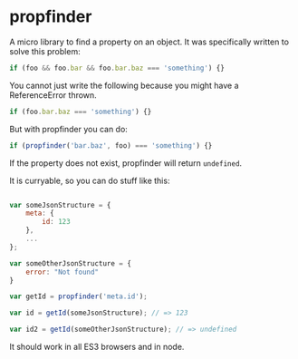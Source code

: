 # propfinder

A micro library to find a property on an object. It was specifically
written to solve this problem:

```javascript
if (foo && foo.bar && foo.bar.baz === 'something') {}
```

You cannot just write the following because you might have a
ReferenceError thrown.

```javascript
if (foo.bar.baz === 'something') {}
```

But with propfinder you can do:

```javascript
if (propfinder('bar.baz', foo) === 'something') {}
```


If the property does not exist, propfinder will return `undefined`.


It is curryable, so you can do stuff like this:

```javascript

var someJsonStructure = {
    meta: {
        id: 123
    },
    ...
};

var someOtherJsonStructure = {
    error: "Not found"
}

var getId = propfinder('meta.id');

var id = getId(someJsonStructure); // => 123

var id2 = getId(someOtherJsonStructure); // => undefined

```

It should work in all ES3 browsers and in node.
